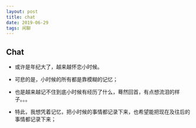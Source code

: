 ```yaml
---
layout: post
title: chat
date: 2019-06-29
tags: 闲聊
---
```


## Chat
- 或许是年纪大了，越来越怀恋小时候。
- 可悲的是，小时候的所有都是靠模糊的记忆；
- 也是越来越记不住到底小时候有经历了什么，蓦然回首，有点想流泪的样子。。。

- 特此，我想凭着记忆，把小时候的事情都记录下来，也希望能把现在及往后的事情都记录下来；
